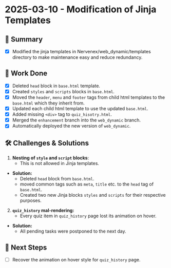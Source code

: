 # 2025-03-10 - Modification of Jinja Templates
## 🌟 Summary
- [x] Modified the jinja templates in Nervenex/web_dynamic/templates directory to make maintenance easy and reduce redundancy.

## 🔨 Work Done
- [x] Deleted `head` block in `base.html` template.
- [x] Created `styles` and `scripts` blocks in `base.html`.
- [x] Moved the `header`, `menu` and `footer` tags from child html templates to the `base.html` which they inherit from.
- [x] Updated each child html template to use the updated `base.html`.
- [x] Added missing `<div>` tag to `quiz_hisotry.html`.
- [x] Merged the `enhancement` branch into the `web_dynamic` branch.
- [x] Automatically deployed the new version of `web_dynamic`.

## 🛠 Challenges & Solutions
1. **Nesting of `style` and `script` blocks**:
    * This is not allowed in Jinja templates.
  - **Solution:**
    * Deleted `head` block from `base.html`.
    * moved common tags such as `meta`, `title` etc. to the `head` tag of `base.html`.
    * Created two new Jinja blocks `styles` and `scripts` for their respective purposes.
2. **`quiz_history` mal-rendering:**
    * Every quiz item in `quiz_history` page lost its animation on hover.
  - **Solution:**
    * All pending tasks were postponed to the next day.

## 🚀 Next Steps
- [ ] Recover the animation on hover style for `quiz_history` page.
